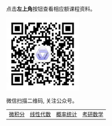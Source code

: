 点击**左上角**按钮查看相应额课程资料。

<img src="pics/wx.jpg" alt="wx" style="zoom:45%;" />

微信扫描二维码, 关注公众号。

|                                  |                                     |                                     |                                     |
| :------------------------------: | :---------------------------------: | :---------------------------------: | :---------------------------------: |
| <a href='./wjf/index'>微积分</a> | <a href='./xxds/index'>线性代数</a> | <a href='./gltj/index'>概率统计</a> | <a href='./kysx/index'>考研数学</a> |

